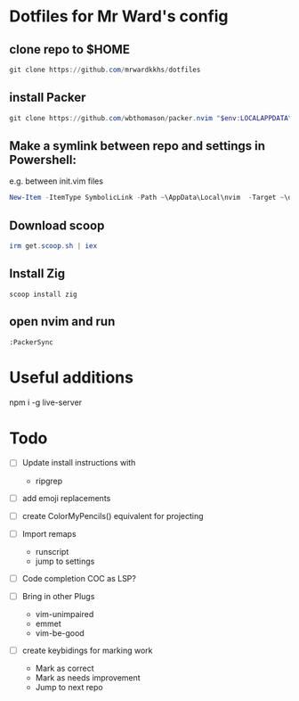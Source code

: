 # Dotfiles for Mr Ward's config

## clone repo to $HOME
```Powershell
git clone https://github.com/mrwardkkhs/dotfiles
```

## install Packer
```powershell
git clone https://github.com/wbthomason/packer.nvim "$env:LOCALAPPDATA\nvim-data\site\pack\packer\start\packer.nvim"
```

## Make a symlink between repo and settings in Powershell:
e.g. between init.vim files
```Powershell
New-Item -ItemType SymbolicLink -Path ~\AppData\Local\nvim  -Target ~\dotfiles\nvim\
```

## Download scoop
```Powershell
irm get.scoop.sh | iex
```

## Install Zig
```
scoop install zig
```

## open nvim and run 
```vim
:PackerSync
```


# Useful additions

npm i -g live-server

# Todo
- [ ] Update install instructions with 
    - ripgrep

- [ ] add emoji replacements
- [ ] create ColorMyPencils() equivalent for projecting
- [ ] Import remaps
    - runscript
    - jump to settings
- [ ] Code completion COC as LSP?
- [ ] Bring in other Plugs
    - vim-unimpaired
    - emmet
    - vim-be-good
- [ ] create keybidings for marking work
    - Mark as correct
    - Mark as needs improvement
    - Jump to next repo 
